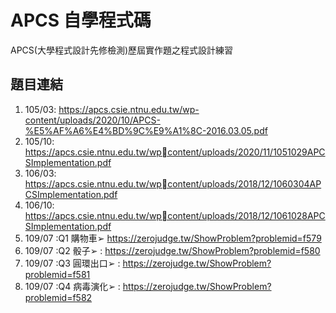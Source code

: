 # APCS 自學程式碼
APCS(大學程式設計先修檢測)歷屆實作題之程式設計練習
## 題目連結
1. 105/03: https://apcs.csie.ntnu.edu.tw/wp-content/uploads/2020/10/APCS-%E5%AF%A6%E4%BD%9C%E9%A1%8C-2016.03.05.pdf
2. 105/10: https://apcs.csie.ntnu.edu.tw/wpcontent/uploads/2020/11/1051029APCSImplementation.pdf
3. 106/03: https://apcs.csie.ntnu.edu.tw/wpcontent/uploads/2018/12/1060304APCSImplementation.pdf
4. 106/10: https://apcs.csie.ntnu.edu.tw/wpcontent/uploads/2018/12/1061028APCSImplementation.pdf
5. 109/07 :Q1 購物車➢ https://zerojudge.tw/ShowProblem?problemid=f579
6. 109/07 :Q2 骰子➢ : https://zerojudge.tw/ShowProblem?problemid=f580
7. 109/07 :Q3 圓環出口➢ : https://zerojudge.tw/ShowProblem?problemid=f581
8. 109/07 :Q4 病毒演化➢ : https://zerojudge.tw/ShowProblem?problemid=f582
